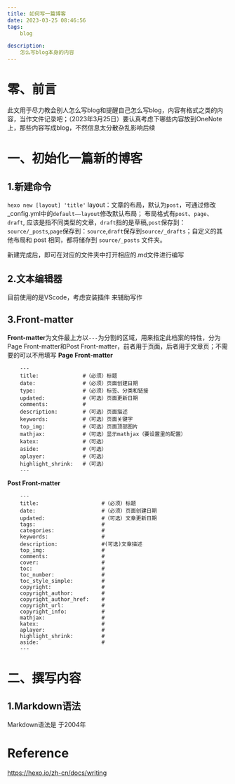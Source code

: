 ```yaml
---
title: 如何写一篇博客
date: 2023-03-25 08:46:56
tags:
    blog

description:
    怎么写blog本身的内容
---
```


零、前言
====

此文用于尽力教会别人怎么写blog和提醒自己怎么写blog，内容有格式之类的内容，当作文件记录吧；（2023年3月25日）要认真考虑下哪些内容放到OneNote上，那些内容写成blog，不然信息太分散杂乱影响后续

一、初始化一篇新的博客
====

1.新建命令
---

`hexo new [layout] 'title'`
layout：文章的布局，默认为`post`，可通过修改_config.yml中的`default——layout`修改默认布局；
布局格式有`post`、`page`、`draft`, 应该是指不同类型的文章，`draft`指的是草稿,`post`保存到：`source/_posts`,`page`保存到：`source`,`draft`保存到`source/_drafts`；自定义的其他布局和 post 相同，都将储存到 `source/_posts` 文件夹。

新建完成后，即可在对应的文件夹中打开相应的.md文件进行编写

2.文本编辑器
---

目前使用的是VScode，考虑安装插件 来辅助写作

3.Front-matter
---
**Front-matter**为文件最上方以`---`为分割的区域，用来指定此档案的特性，分为Page Front-matter和Post Front-matter，前者用于页面，后者用于文章页；不需要的可以不用填写
**Page Front-matter**
```
    ---
    title:              #（必须）标题
    date:               #（必须）页面创建日期
    type:               #（必须）标签、分类和链接
    updated:            #（可选）页面更新日期
    comments:           #
    description:        #（可选）页面描述
    keywords:           #（可选）页面关键字
    top_img:            #（可选）页面顶部图片
    mathjax:            #（可选）显示mathjax（要设置里的配置）
    katex:              #（可选）
    aside:              #（可选）
    aplayer:            #（可选）
    highlight_shrink:   #（可选）
    ---
```

**Post Front-matter**
```
    ---
    title:                    #（必须）标题
    date:                     #（必须）页面创建日期
    updated:                  #（可选）文章更新日期
    tags:                     #
    categories:               #
    keywords:                 #
    description:              #(可选)文章描述
    top_img:                  #
    comments:                 #
    cover:                    #
    toc:                      #
    toc_number:               #
    toc_style_simple:         #
    copyright:                #
    copyright_author:         #
    copyright_author_href:    #
    copyright_url:            #
    copyright_info:           #
    mathjax:                  #
    katex:                    #
    aplayer:                  #
    highlight_shrink:         # 
    aside:                    #
    ---
```


二、撰写内容
====

1.Markdown语法
---
Markdown语法是 于2004年






Reference
====
https://hexo.io/zh-cn/docs/writing